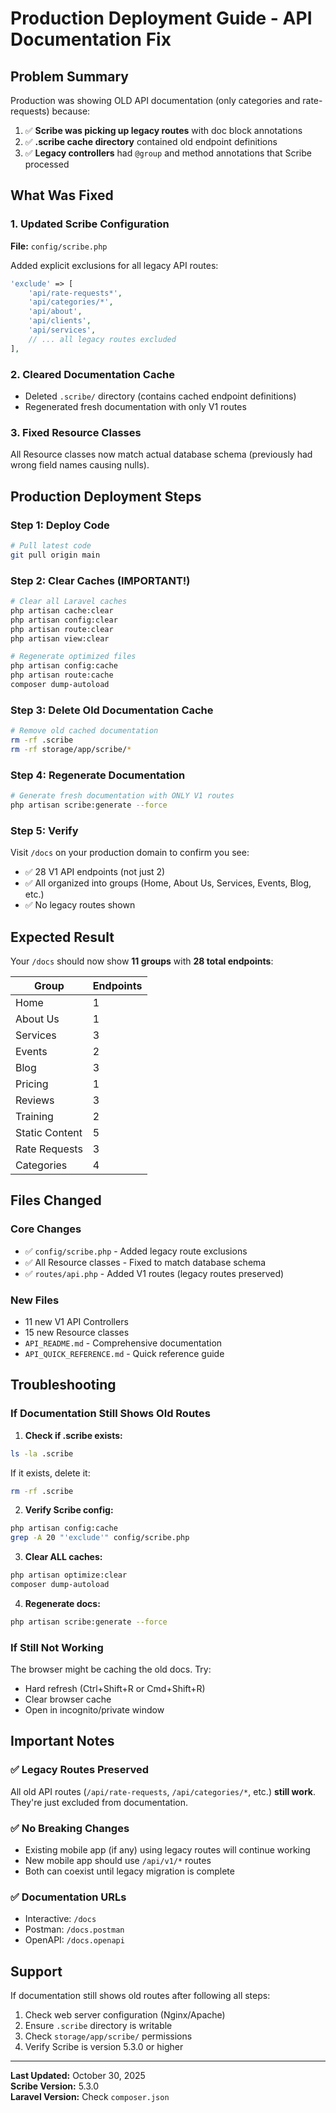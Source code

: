# Production Deployment Guide - API Documentation Fix

## Problem Summary
Production was showing OLD API documentation (only categories and rate-requests) because:
1. ✅ **Scribe was picking up legacy routes** with doc block annotations
2. ✅ **.scribe cache directory** contained old endpoint definitions
3. ✅ **Legacy controllers** had `@group` and method annotations that Scribe processed

## What Was Fixed

### 1. Updated Scribe Configuration
**File:** `config/scribe.php`

Added explicit exclusions for all legacy API routes:
```php
'exclude' => [
    'api/rate-requests*',
    'api/categories/*',
    'api/about',
    'api/clients',
    'api/services',
    // ... all legacy routes excluded
],
```

### 2. Cleared Documentation Cache
- Deleted `.scribe/` directory (contains cached endpoint definitions)
- Regenerated fresh documentation with only V1 routes

### 3. Fixed Resource Classes
All Resource classes now match actual database schema (previously had wrong field names causing nulls).

## Production Deployment Steps

### Step 1: Deploy Code
```bash
# Pull latest code
git pull origin main
```

### Step 2: Clear Caches (IMPORTANT!)
```bash
# Clear all Laravel caches
php artisan cache:clear
php artisan config:clear
php artisan route:clear
php artisan view:clear

# Regenerate optimized files
php artisan config:cache
php artisan route:cache
composer dump-autoload
```

### Step 3: Delete Old Documentation Cache
```bash
# Remove old cached documentation
rm -rf .scribe
rm -rf storage/app/scribe/*
```

### Step 4: Regenerate Documentation
```bash
# Generate fresh documentation with ONLY V1 routes
php artisan scribe:generate --force
```

### Step 5: Verify
Visit `/docs` on your production domain to confirm you see:
- ✅ 28 V1 API endpoints (not just 2)
- ✅ All organized into groups (Home, About Us, Services, Events, Blog, etc.)
- ✅ No legacy routes shown

## Expected Result

Your `/docs` should now show **11 groups** with **28 total endpoints**:

| Group | Endpoints |
|-------|-----------|
| Home | 1 |
| About Us | 1 |
| Services | 3 |
| Events | 2 |
| Blog | 3 |
| Pricing | 1 |
| Reviews | 3 |
| Training | 2 |
| Static Content | 5 |
| Rate Requests | 3 |
| Categories | 4 |

## Files Changed

### Core Changes
- ✅ `config/scribe.php` - Added legacy route exclusions
- ✅ All Resource classes - Fixed to match database schema
- ✅ `routes/api.php` - Added V1 routes (legacy routes preserved)

### New Files
- 11 new V1 API Controllers
- 15 new Resource classes
- `API_README.md` - Comprehensive documentation
- `API_QUICK_REFERENCE.md` - Quick reference guide

## Troubleshooting

### If Documentation Still Shows Old Routes

1. **Check if .scribe exists:**
```bash
ls -la .scribe
```
If it exists, delete it:
```bash
rm -rf .scribe
```

2. **Verify Scribe config:**
```bash
php artisan config:cache
grep -A 20 "'exclude'" config/scribe.php
```

3. **Clear ALL caches:**
```bash
php artisan optimize:clear
composer dump-autoload
```

4. **Regenerate docs:**
```bash
php artisan scribe:generate --force
```

### If Still Not Working

The browser might be caching the old docs. Try:
- Hard refresh (Ctrl+Shift+R or Cmd+Shift+R)
- Clear browser cache
- Open in incognito/private window

## Important Notes

### ✅ Legacy Routes Preserved
All old API routes (`/api/rate-requests`, `/api/categories/*`, etc.) **still work**. They're just excluded from documentation.

### ✅ No Breaking Changes
- Existing mobile app (if any) using legacy routes will continue working
- New mobile app should use `/api/v1/*` routes
- Both can coexist until legacy migration is complete

### ✅ Documentation URLs
- Interactive: `/docs`
- Postman: `/docs.postman`
- OpenAPI: `/docs.openapi`

## Support

If documentation still shows old routes after following all steps:

1. Check web server configuration (Nginx/Apache)
2. Ensure `.scribe` directory is writable
3. Check `storage/app/scribe/` permissions
4. Verify Scribe is version 5.3.0 or higher

---

**Last Updated:** October 30, 2025  
**Scribe Version:** 5.3.0  
**Laravel Version:** Check `composer.json`

